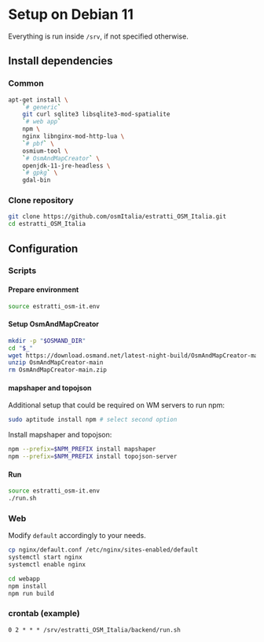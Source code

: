 # Setup on Debian 11

Everything is run inside `/srv`, if not specified otherwise.

## Install dependencies

### Common

```bash
apt-get install \
    `# generic`
    git curl sqlite3 libsqlite3-mod-spatialite
    `# web app`
    npm \
    nginx libnginx-mod-http-lua \
    `# pbf` \
    osmium-tool \
    `# OsmAndMapCreator` \
    openjdk-11-jre-headless \
    `# gpkg` \
    gdal-bin
```

### Clone repository

```bash
git clone https://github.com/osmItalia/estratti_OSM_Italia.git
cd estratti_OSM_Italia
```

## Configuration

### Scripts

#### Prepare environment

```bash
source estratti_osm-it.env
```

#### Setup OsmAndMapCreator

```bash
mkdir -p "$OSMAND_DIR"
cd "$_"
wget https://download.osmand.net/latest-night-build/OsmAndMapCreator-main.zip
unzip OsmAndMapCreator-main
rm OsmAndMapCreator-main.zip
```

#### mapshaper and topojson

Additional setup that could be required on WM servers to run npm:

```bash
sudo aptitude install npm # select second option
```

Install mapshaper and topojson:

```bash
npm --prefix=$NPM_PREFIX install mapshaper
npm --prefix=$NPM_PREFIX install topojson-server
```

#### Run

```bash
source estratti_osm-it.env
./run.sh
```

### Web

Modify `default` accordingly to your needs.

```bash
cp nginx/default.conf /etc/nginx/sites-enabled/default
systemctl start nginx
systemctl enable nginx

cd webapp
npm install
npm run build
```

### crontab (example)

```
0 2 * * * /srv/estratti_OSM_Italia/backend/run.sh
```

